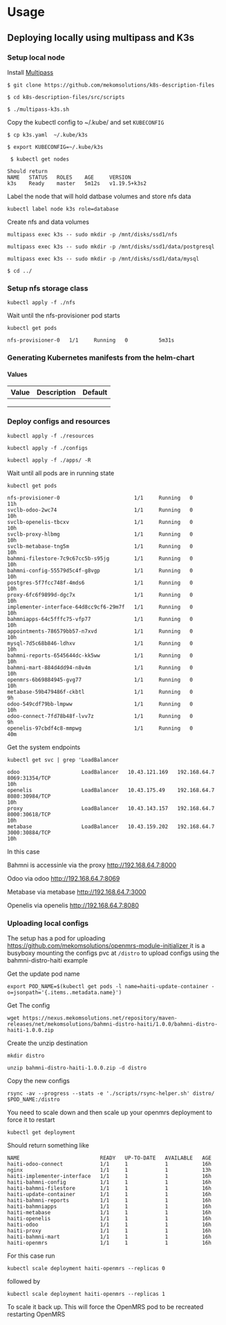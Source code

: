 # Usage
## Deploying locally using multipass and K3s
### Setup local node
Install [Multipass](https://multipass.run/docs)

```$ git clone https://github.com/mekomsolutions/k8s-description-files```

```$ cd k8s-description-files/src/scripts```

```$ ./multipass-k3s.sh```

Copy the kubectl config to ~/.kube/ and set ```KUBECONFIG```

```$ cp k3s.yaml  ~/.kube/k3s```

```$ export KUBECONFIG=~/.kube/k3s```

``` $ kubectl get nodes```

```
Should return
NAME   STATUS   ROLES    AGE     VERSION
k3s    Ready    master   5m12s   v1.19.5+k3s2
```
Label the node that will hold datbase volumes and store nfs data

```kubectl label node k3s role=database```

Create nfs and data volumes

```multipass exec k3s -- sudo mkdir -p /mnt/disks/ssd1/nfs```

```multipass exec k3s -- sudo mkdir -p /mnt/disks/ssd1/data/postgresql```

```multipass exec k3s -- sudo mkdir -p /mnt/disks/ssd1/data/mysql```

```$ cd ../```

### Setup nfs storage class

```kubectl apply -f ./nfs```

Wait until the nfs-provisioner pod starts

```kubectl get pods```

```nfs-provisioner-0   1/1     Running   0          5m31s```

### Generating Kubernetes manifests from the helm-chart
#### Values
|Value   |Description   | Default
|---|---|---|
|   |   |   |
|   |   |   |
|   |   |   |
### Deploy configs and resources
```kubectl apply -f ./resources```

```kubectl apply -f ./configs```

```kubectl apply -f ./apps/ -R```

Wait until all pods are in running state

```kubectl get pods```

```
nfs-provisioner-0                        1/1     Running   0          11h
svclb-odoo-2wc74                         1/1     Running   0          10h
svclb-openelis-tbcxv                     1/1     Running   0          10h
svclb-proxy-hlbmg                        1/1     Running   0          10h
svclb-metabase-tng5m                     1/1     Running   0          10h
bahmni-filestore-7c9c67cc5b-s95jg        1/1     Running   0          10h
bahmni-config-55579d5c4f-g8vgp           1/1     Running   0          10h
postgres-5f7fcc748f-4mds6                1/1     Running   0          10h
proxy-6fc6f9899d-dgc7x                   1/1     Running   0          10h
implementer-interface-64d8cc9cf6-29m7f   1/1     Running   0          10h
bahmniapps-64c5fffc75-vfp77              1/1     Running   0          10h
appointments-786579bb57-n7xvd            1/1     Running   0          10h
mysql-7d5c68b846-ldhxv                   1/1     Running   0          10h
bahmni-reports-6545644dc-kk5ww           1/1     Running   0          10h
bahmni-mart-884d4dd94-n8v4m              1/1     Running   0          10h
openmrs-6b69884945-gvg77                 1/1     Running   0          10h
metabase-59b479486f-ckbtl                1/1     Running   0          9h
odoo-549cdf79bb-lmpww                    1/1     Running   0          10h
odoo-connect-7fd78b48f-lvv7z             1/1     Running   0          9h
openelis-97cbdf4c8-mmpwg                 1/1     Running   0          40m
```

Get the system endpoints

```kubectl get svc | grep 'LoadBalancer```

```
odoo                    LoadBalancer   10.43.121.169   192.168.64.7   8069:31354/TCP                                                                                              10h
openelis                LoadBalancer   10.43.175.49    192.168.64.7   8080:30984/TCP                                                                                              10h
proxy                   LoadBalancer   10.43.143.157   192.168.64.7   8000:30618/TCP                                                                                              10h
metabase                LoadBalancer   10.43.159.202   192.168.64.7   3000:30884/TCP                                                                                              10h
```
In this case

Bahmni is accessinle via the proxy http://192.168.64.7:8000

Odoo via odoo http://192.168.64.7:8069 

Metabase via metabase http://192.168.64.7:3000 

Openelis via openelis http://192.168.64.7:8080

### Uploading local configs
The setup has a pod for uploading [https://github.com/mekomsolutions/openmrs-module-initializer 
](openmrs-module-initializer) it is a busyboxy mounting the configs pvc at ```/distro``` to upload configs using the bahmni-distro-haiti example

Get the update pod name

```export POD_NAME=$(kubectl get pods -l name=haiti-update-container -o=jsonpath='{.items..metadata.name}')```

Get The config

```wget https://nexus.mekomsolutions.net/repository/maven-releases/net/mekomsolutions/bahmni-distro-haiti/1.0.0/bahmni-distro-haiti-1.0.0.zip```

Create the unzip destination

```mkdir distro```

```unzip bahmni-distro-haiti-1.0.0.zip -d distro```

Copy the new configs

```rsync -av --progress --stats -e './scripts/rsync-helper.sh' distro/   $POD_NAME:/distro ```

You need to scale down and then scale up your openmrs deployment to force it to restart

```kubectl get deployment```

Should return something like

```
NAME                          READY   UP-TO-DATE   AVAILABLE   AGE
haiti-odoo-connect            1/1     1            1           16h
nginx                         1/1     1            1           13h
haiti-implementer-interface   1/1     1            1           16h
haiti-bahmni-config           1/1     1            1           16h
haiti-bahmni-filestore        1/1     1            1           16h
haiti-update-container        1/1     1            1           16h
haiti-bahmni-reports          1/1     1            1           16h
haiti-bahmniapps              1/1     1            1           16h
haiti-metabase                1/1     1            1           16h
haiti-openelis                1/1     1            1           16h
haiti-odoo                    1/1     1            1           16h
haiti-proxy                   1/1     1            1           16h
haiti-bahmni-mart             1/1     1            1           16h
haiti-openmrs                 1/1     1            1           16h
```

For this case run

```kubectl scale deployment haiti-openmrs --replicas 0```

followed by

```kubectl scale deployment haiti-openmrs --replicas 1```

To scale it back up. This will force the OpenMRS pod to be recreated restarting OpenMRS


